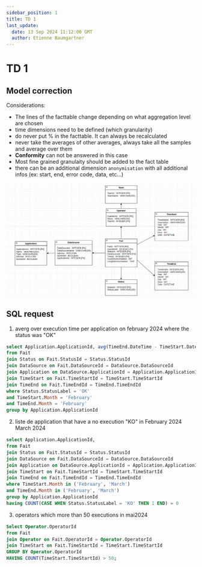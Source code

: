```yaml
---
sidebar_position: 1
title: TD 1
last_update:
  date: 13 Sep 2024 11:12:00 GMT
  author: Etienne Baumgartner
---
```


# TD 1

## Model correction

Considerations:

- The lines of the facttable change depending on what aggregation level are chosen
- time dimensions need to be defined (which granularity)
- do never put % in the facttable. It can always be recalculated
- never take the averages of other averages, always take all the samples and average over them
- **Conformity** can not be answered in this case
- Most fine grained granulaity should be added to the fact table
- there can be an additional dimension `anonymisation` with all additional infos (ex: start, end, error code, data, etc...)


![model](model.png)



## SQL request

1) averg over execution time per application on february 2024 where the status was "OK"


```SQL 
select Application.ApplicationId, avg(TimeEnd.DateTime - TimeStart.DateTime) as AvgDuration
from Fait 
join Status on Fait.StatusId = Status.StatusId
join DataSource on Fait.DataSourceId = DataSource.DataSourceId
join Application on DataSource.ApplicationId = Application.ApplicationId 
join TimeStart on Fait.TimeStartId = TimeStart.TimeStartId
join TimeEnd on Fait.TimeEndId = TimeEnd.TimeEndId
where Status.StatusLabel = 'OK'
and TimeStart.Month = 'February'
and TimeEnd.Month = 'February'
group by Application.ApplicationId
```

2) liste de application that have a no execution "KO" in February 2024 March 2024
```SQL 
select Application.ApplicationId, 
from Fait 
join Status on Fait.StatusId = Status.StatusId
join DataSource on Fait.DataSourceId = DataSource.DataSourceId
join Application on DataSource.ApplicationId = Application.ApplicationId 
join TimeStart on Fait.TimeStartId = TimeStart.TimeStartId
join TimeEnd on Fait.TimeEndId = TimeEnd.TimeEndId
where TimeStart.Month in ('February', 'March')
and TimeEnd.Month in ('February', 'March')
group by Application.ApplicationId
having COUNT(CASE WHEN Status.StatusLabel = 'KO' THEN 1 END) = 0


```
3) operators which more than 50 executions in mai2024
```SQL 
Select Operator.OperatorId
from Fait
join Operator on Fait.OperatorId = Operator.OperatorId
join TimeStart on Fait.TimeStartId = TimeStart.TimeStartId
GROUP BY Operator.OperatorId
HAVING COUNT(TimeStart.TimeStartId) > 50;
```